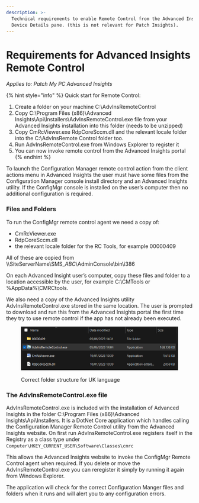 ```yaml
---
description: >-
  Technical requirements to enable Remote Control from the Advanced Insights
  Device Details pane. (this is not relevant for Patch Insights).
---
```


# Requirements for Advanced Insights Remote Control

_Applies to: Patch My PC Advanced Insights_

{% hint style="info" %}
Quick start for Remote Control:

1. Create a folder on your machine C:\AdvInsRemoteControl
2. Copy C:\Program Files (x86)\Advanced Insights\Api\Installers\AdvInsRemoteControl.exe file from your Advanced Insights installation into this folder (needs to be unzipped)
3. Copy CmRcViewer.exe RdpCoreSccm.dll and the relevant locale folder into the C:\AdvInsRemote Control folder too.
4. Run AdvInsRemoteControl.exe from Windows Explorer to register it
5. You can now invoke remote control from the Advanced Insights portal
{% endhint %}

To launch the Configuration Manager remote control action from the client actions menu in Advanced Insights the user must have some files from the Configuration Manager console install directory and an Advanced Insights utility. If the ConfigMgr console is installed on the user’s computer then no additional configuration is required.

### Files and Folders

To run the ConfigMgr remote control agent we need a copy of:

* CmRcViewer.exe
* RdpCoreSccm.dll
* the relevant locale folder for the RC Tools, for example 00000409

All of these are copied from \\\SiteServerName\SMS\__ABC_\AdminConsole\bin\i386

On each Advanced Insight user’s computer, copy these files and folder to a location accessible by the user, for example C:\CMTools or %AppData%\CMRCtools.

We also need a copy of the Advanced Insights utility AdvInsRemoteControl.exe stored in the same location. The user is prompted to download and run this from the Advanced Insights portal the first time they try to use remote control if the app has not already been executed.

<figure><img src="../_images/gitbook/image (1083).png" alt=""><figcaption><p>Correct folder structure for UK language</p></figcaption></figure>

### The AdvInsRemoteControl.exe file

AdvInsRemoteControl.exe is included with the installation of Advanced Insights in the folder C:\Program Files (x86)\Advanced Insights\Api\Installers. It is a DotNet Core application which handles calling the Configuration Manager Remote Control utility from the Advanced Insights website. On first run AdvInsRemoteControl.exe registers itself in the Registry as a class type under `Computer\HKEY_CURRENT_USER\Software\Classes\cmrc`&#x20;

This allows the Advanced Insights website to invoke the ConfigMgr Remote Control agent when required. If you delete or move the AdvInsRemoteControl.exe you can reregister it simply by running it again from Windows Explorer.

The application will check for the correct Configuration Manger files and folders when it runs and will alert you to any configuration errors.
